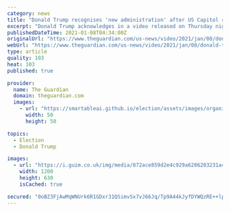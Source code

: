 ```yaml
---
category: news
title: "Donald Trump recognises 'new administration' after US Capitol riot – video"
excerpt: "Donald Trump acknowledges in a video released on Thursday night that a 'new administration' will be inaugurated on 20 January, and condemns rioters who attacked the US Capitol"
publishedDateTime: 2021-01-08T04:34:00Z
originalUrl: "https://www.theguardian.com/us-news/video/2021/jan/08/donald-trump-recognises-new-administration-after-us-capitol-riot-video"
webUrl: "https://www.theguardian.com/us-news/video/2021/jan/08/donald-trump-recognises-new-administration-after-us-capitol-riot-video"
type: article
quality: 103
heat: 103
published: true

provider:
  name: The Guardian
  domain: theguardian.com
  images:
    - url: "https://smartableai.github.io/election/assets/images/organizations/theguardian.com-50x50.jpg"
      width: 50
      height: 50

topics:
  - Election
  - Donald Trump

images:
  - url: "https://i.guim.co.uk/img/media/872ace859d2e4c929a6286203231a45d3d1d8601/60_0_1800_1080/master/1800.jpg?width=1200&height=630&quality=85&auto=format&fit=crop&overlay-align=bottom%2Cleft&overlay-width=100p&overlay-base64=L2ltZy9zdGF0aWMvb3ZlcmxheXMvdGctZGVmYXVsdC5wbmc&enable=upscale&s=e00827ed0967bb235bcbfb91af2dba8f"
    width: 1200
    height: 630
    isCached: true

secured: "0oBZ3FjAwMqWNUrk6R1GDxr31QSimvSx7vJ66Jq/Tp9A44kJyfDYWQzRE++lpuQt31jiRtIF5K+zz/C8Tq0JHbiWmIUoVTNB7E4jyoMzOBXBWQ2wm5Mwhp5XPz8ZSuxl75CRz1aH5VryEzi6czp92u1fcDG/SXFgpuwcmQgOCbt+tpK/8yIlekI1xpuKYVima8SYO2AEYu43icOY6AQs2o+doYI5FUJ97sAACn/3l/ANADvG9ePATQAEW5QlTP32R7lsyP1M8uzVx1eV23BSNXn2EDBHJdhpoVn8yc+PCOJ8xX4uoMvHqCQGyi1vCda/UUuNaRVbeNK5YsRji4kh4Vvh9U+xgC3S5/uXp5U+kfI=;zPUIq6fORX33B964vx1FSw=="
---
```


